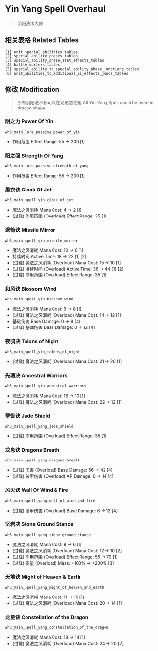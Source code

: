 # Yin Yang Spell Overhaul

> 阴阳法术大修

## 相关表格 Related Tables

```text
[1] unit_special_abilities_tables
[2] special_ability_phases_tables
[3] special_ability_phase_stat_effects_tables
[4] battle_vortexs_tables
[5] special_ability_to_special_ability_phase_junctions_tables
[6] unit_abilities_to_additional_ui_effects_juncs_tables
```

## 修改 Modification

> 所有阴阳法术都可以在龙形态使用
> All Yin-Yang Spell could be used in dragon shape

### 阴之力 Power Of Yin

`wh3_main_lore_passive_power_of_yin`

* 作用范围 Effect Range: 55 -> 200 [1]

### 阳之强 Strength Of Yang

`wh3_main_lore_passive_strength_of_yang`

* 作用范围 Effect Range: 55 -> 200 [1]

### 墨衣诀 Cloak Of Jet

`wh3_main_spell_yin_cloak_of_jet`

* 魔法之风消耗 Mana Cost: 4 -> 2 [1]
* (过载) 作用范围 (Overload) Effect Range: 35 [1]

### 退箭诀 Missile Mirror

`wh3_main_spell_yin_missile_mirror`

* 魔法之风消耗 Mana Cost: 10 -> 6 [1]
* 持续时间 Active Time: 18 -> 22 [1] [2]
* (过载) 魔法之风消耗 (Overload) Mana Cost: 15 -> 10 [1]
* (过载) 持续时间 (Overload) Active Time: 36 -> 44 [1] [2]
* (过载) 作用范围 (Overload) Effect Range: 35 [1]

### 和风诀 Blossom Wind

`wh3_main_spell_yin_blossom_wind`

* 魔法之风消耗 Mana Cost: 9 -> 8 [1]
* (过载) 魔法之风消耗 (Overload) Mana Cost: 14 -> 12 [1]
* 基础伤害 Base Damage: 0 -> 8 [4]
* (过载) 基础伤害 Base Damage: 0 -> 12 [4]

### 夜鸮决 Talons of Night

`wh3_main_spell_yin_talons_of_night`

* (过载) 魔法之风消耗 (Overload) Mana Cost: 21 -> 20 [1]

### 先魂决 Ancestral Warriors

`wh3_main_spell_yin_ancestral_warriors`

* 魔法之风消耗 Mana Cost: 16 -> 10 [1]
* (过载) 魔法之风消耗 (Overload) Mana Cost: 22 -> 12 [1]

### 翠御诀 Jade Shield

`wh3_main_spell_yang_jade_shield`

* (过载) 作用范围 (Overload) Effect Range: 35 [1]

### 龙息诀 Dragons Breath

`wh3_main_spell_yang_dragons_breath`

* (过载) 伤害 (Overload) Base Damage: 56 -> 42 [4]
* (过载) 破甲伤害 (Overload) AP Damage: 0 -> 14 [4]

### 风火诀 Wall Of Wind & Fire

`wh3_main_spell_yang_wall_of_wind_and_fire`

* (过载) 破甲伤害 (Overload) Base Damage: 6 -> 12 [4]

### 坚岩决 Stone Ground Stance

`wh3_main_spell_yang_stone_ground_stance`

* 魔法之风消耗 Mana Cost: 8 -> 6 [1]
* (过载) 魔法之风消耗 (Overload) Mana Cost: 12 -> 10 [2]
* (过载) 作用范围 (Overload) Effect Range: 55 -> 70 [1]
* (过载) 质量 (Overload) Mass: +100% -> +200% [3]

### 天地诀 Might of Heaven & Earth

`wh3_main_spell_yang_might_of_heaven_and_earth`

* 魔法之风消耗 Mana Cost: 11 -> 10 [1]
* (过载) 魔法之风消耗 (Overload) Mana Cost: 20 -> 14 [1]

### 龙星诀 Constellation of the Dragon

`wh3_main_spell_yang_constellation_of_the_dragon`

* 魔法之风消耗 Mana Cost: 18 -> 14 [1]
* (过载) 魔法之风消耗 (Overload) Mana Cost: 24 -> 20 [2]